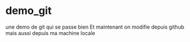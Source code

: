 # demo_git
une demo de git qui se passe bien
Et maintenant on modifie depuis github
mais aussi depuis ma machine locale
